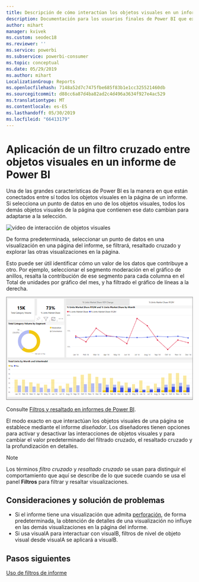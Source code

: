 ```yaml
---
title: Descripción de cómo interactúan los objetos visuales en un informe
description: Documentación para los usuarios finales de Power BI que explica cómo interactúan los objetos visuales en una página de informe.
author: mihart
manager: kvivek
ms.custom: seodec18
ms.reviewer: ''
ms.service: powerbi
ms.subservice: powerbi-consumer
ms.topic: conceptual
ms.date: 05/29/2019
ms.author: mihart
LocalizationGroup: Reports
ms.openlocfilehash: 7148a52d7c7475fbe685f83b1e1cc325521460db
ms.sourcegitcommit: d88cc6a87d4ba82ad2c4d496a3634f927e4ac529
ms.translationtype: MT
ms.contentlocale: es-ES
ms.lasthandoff: 05/30/2019
ms.locfileid: "66413179"
---
```

# <a name="how-visuals-cross-filter-each-other-in-a-power-bi-report"></a>Aplicación de un filtro cruzado entre objetos visuales en un informe de Power BI
Una de las grandes características de Power BI es la manera en que están conectados entre sí todos los objetos visuales en la página de un informe. Si selecciona un punto de datos en uno de los objetos visuales, todos los demás objetos visuales de la página que contienen ese dato cambian para adaptarse a la selección. 

![vídeo de interacción de objetos visuales](media/end-user-interactions/interactions.gif)

De forma predeterminada, seleccionar un punto de datos en una visualización en una página del informe, se filtrará, resaltado cruzado y explorar las otras visualizaciones en la página. 

Esto puede ser útil identificar cómo un valor de los datos que contribuye a otro. Por ejemplo, seleccionar el segmento moderación en el gráfico de anillos, resalta la contribución de ese segmento para cada columna en el Total de unidades por gráfico del mes, y ha filtrado el gráfico de líneas a la derecha.

![imagen de interacción de objetos visuales](media/end-user-interactions/power-bi-interactions.png)

Consulte [Filtros y resaltado en informes de Power BI](../power-bi-reports-filters-and-highlighting.md). 

El modo exacto en que interactúan los objetos visuales de una página se establece mediante el informe *diseñador*. Los diseñadores tienen opciones para activar y desactivar las interacciones de objetos visuales y para cambiar el valor predeterminado del filtrado cruzado, el resaltado cruzado y la profundización en detalles. 
  
> [!NOTE]
> Los términos *filtro cruzado* y *resaltado cruzado* se usan para distinguir el comportamiento que aquí se describe de lo que sucede cuando se usa el panel **Filtros** para filtrar y resaltar visualizaciones.  

## <a name="considerations-and-troubleshooting"></a>Consideraciones y solución de problemas
- Si el informe tiene una visualización que admita [perforación](../power-bi-visualization-drill-down.md), de forma predeterminada, la obtención de detalles de una visualización no influye en las demás visualizaciones en la página del informe.     
- Si usa visualA para interactuar con visualB, filtros de nivel de objeto visual desde visualA se aplicará a visualB.

## <a name="next-steps"></a>Pasos siguientes
[Uso de filtros de informe](../power-bi-how-to-report-filter.md)
